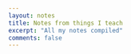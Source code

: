 ```yaml
---
layout: notes
title: Notes from things I teach
excerpt: "All my notes compiled"
comments: false
---
```

